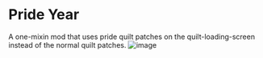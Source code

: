 # Pride Year
A one-mixin mod that uses pride quilt patches on the quilt-loading-screen instead of the normal quilt patches.
![image](https://user-images.githubusercontent.com/18603248/124199726-93408100-daa1-11eb-993e-835b960f06ae.png)
